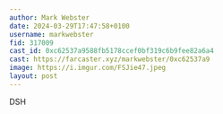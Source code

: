 ```yaml
---
author: Mark Webster
date: 2024-03-29T17:47:58+0100
username: markwebster
fid: 317009
cast_id: 0xc62537a9588fb5178ccef0bf319c6b9fee82a6a4
cast: https://farcaster.xyz/markwebster/0xc62537a9
image: https://i.imgur.com/FSJie47.jpeg
layout: post
---
```


DSH

<img src='https://i.imgur.com/FSJie47.jpeg' alt='' referrerpolicy='no-referrer'/>
